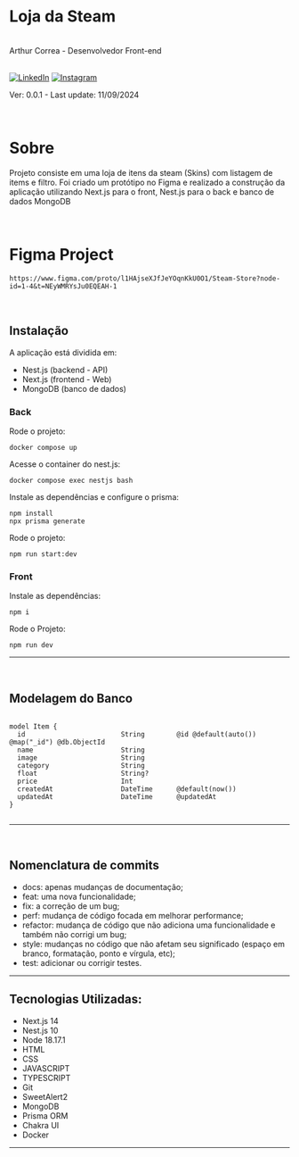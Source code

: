 <div markdown="1">

# Loja da Steam

<br>
Arthur Correa - Desenvolvedor Front-end
<br><br>

[![LinkedIn](https://img.shields.io/badge/LinkedIn-000?style=for-the-badge&logo=linkedin&logoColor=0E76A8)](https://www.linkedin.com/in/arthurcorream/)
[![Instagram](https://img.shields.io/badge/Instagram-000?style=for-the-badge&logo=instagram)](https://www.instagram.com/arthurcoorrea/)

Ver: 0.0.1 - Last update: 11/09/2024

<br>

</div>

<div markdown="1">

# Sobre

Projeto consiste em uma loja de itens da steam (Skins) com listagem de items e filtro.
Foi criado um protótipo no Figma e realizado a construção da aplicação utilizando Next.js para o front, Nest.js para o back e banco de dados MongoDB

<br>

# Figma Project
~~~
https://www.figma.com/proto/l1HAjseXJfJeYOqnKkU0O1/Steam-Store?node-id=1-4&t=NEyWMRYsJu0EQEAH-1
~~~

<!-- ## [Clique aqui e veja a aplicação](https://loja-virtual-com-angular.vercel.app) -->

<!-- <img alt="Loja da Steam" src="./readme-img.png" /> -->

<br>

Instalação
---------
A aplicação está dividida em:

- Nest.js (backend - API)
- Next.js (frontend - Web)
- MongoDB (banco de dados)

### Back

Rode o projeto:

~~~
docker compose up
~~~

Acesse o container do nest.js:

~~~
docker compose exec nestjs bash
~~~

Instale as dependências e configure o prisma:

~~~
npm install
npx prisma generate
~~~

Rode o projeto:

~~~
npm run start:dev
~~~


### Front

Instale as dependências:

~~~
npm i
~~~

Rode o Projeto:

~~~
npm run dev
~~~


---------

<br>

Modelagem do Banco
---------
~~~

model Item {
  id                        String        @id @default(auto()) @map("_id") @db.ObjectId
  name                      String
  image                     String
  category                  String
  float                     String?
  price                     Int
  createdAt                 DateTime      @default(now())
  updatedAt                 DateTime      @updatedAt
}


~~~
---------
<br>

Nomenclatura de commits
---------
- docs: apenas mudanças de documentação;
- feat: uma nova funcionalidade;
- fix: a correção de um bug;
- perf: mudança de código focada em melhorar performance;
- refactor: mudança de código que não adiciona uma funcionalidade e também não corrigi um bug;
- style: mudanças no código que não afetam seu significado (espaço em branco, formatação, ponto e vírgula, etc);
- test: adicionar ou corrigir testes.
---------


Tecnologias Utilizadas:
---------
- Next.js 14
- Nest.js 10
- Node 18.17.1
- HTML
- CSS
- JAVASCRIPT
- TYPESCRIPT
- Git
- SweetAlert2
- MongoDB
- Prisma ORM
- Chakra UI
- Docker
---------